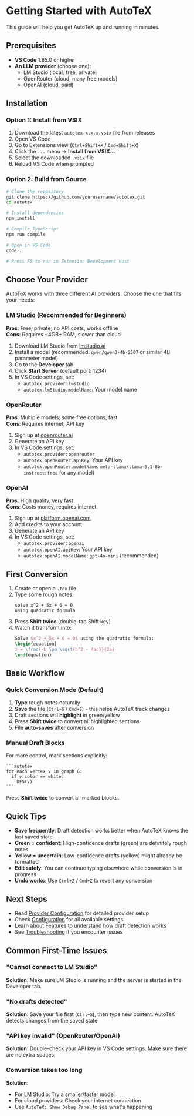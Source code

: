 # Getting Started with AutoTeX

This guide will help you get AutoTeX up and running in minutes.

## Prerequisites

- **VS Code** 1.85.0 or higher
- **An LLM provider** (choose one):
  - LM Studio (local, free, private)
  - OpenRouter (cloud, many free models)
  - OpenAI (cloud, paid)

## Installation

### Option 1: Install from VSIX

1. Download the latest `autotex-x.x.x.vsix` file from releases
2. Open VS Code
3. Go to Extensions view (`Ctrl+Shift+X` / `Cmd+Shift+X`)
4. Click the `...` menu → **Install from VSIX...**
5. Select the downloaded `.vsix` file
6. Reload VS Code when prompted

### Option 2: Build from Source

```bash
# Clone the repository
git clone https://github.com/yourusername/autotex.git
cd autotex

# Install dependencies
npm install

# Compile TypeScript
npm run compile

# Open in VS Code
code .

# Press F5 to run in Extension Development Host
```

## Choose Your Provider

AutoTeX works with three different AI providers. Choose the one that fits your needs:

### LM Studio (Recommended for Beginners)

**Pros**: Free, private, no API costs, works offline  
**Cons**: Requires ~4GB+ RAM, slower than cloud

1. Download LM Studio from [lmstudio.ai](https://lmstudio.ai/)
2. Install a model (recommended: `qwen/qwen3-4b-2507` or similar 4B parameter model)
3. Go to the **Developer** tab
4. Click **Start Server** (default port: 1234)
5. In VS Code settings, set:
   - `autotex.provider`: `lmstudio`
   - `autotex.lmStudio.modelName`: Your model name

### OpenRouter

**Pros**: Multiple models, some free options, fast  
**Cons**: Requires internet, API key

1. Sign up at [openrouter.ai](https://openrouter.ai/)
2. Generate an API key
3. In VS Code settings, set:
   - `autotex.provider`: `openrouter`
   - `autotex.openRouter.apiKey`: Your API key
   - `autotex.openRouter.modelName`: `meta-llama/llama-3.1-8b-instruct:free` (or any model)

### OpenAI

**Pros**: High quality, very fast  
**Cons**: Costs money, requires internet

1. Sign up at [platform.openai.com](https://platform.openai.com/)
2. Add credits to your account
3. Generate an API key
4. In VS Code settings, set:
   - `autotex.provider`: `openai`
   - `autotex.openAI.apiKey`: Your API key
   - `autotex.openAI.modelName`: `gpt-4o-mini` (recommended)

## First Conversion

1. Create or open a `.tex` file
2. Type some rough notes:
   ```
   solve x^2 + 5x + 6 = 0
   using quadratic formula
   ```
3. Press **Shift twice** (double-tap Shift key)
4. Watch it transform into:
   ```latex
   Solve $x^2 + 5x + 6 = 0$ using the quadratic formula:
   \begin{equation}
   x = \frac{-b \pm \sqrt{b^2 - 4ac}}{2a}
   \end{equation}
   ```

## Basic Workflow

### Quick Conversion Mode (Default)

1. **Type** rough notes naturally
2. **Save** the file (`Ctrl+S` / `Cmd+S`) - this helps AutoTeX track changes
3. Draft sections will **highlight** in green/yellow
4. Press **Shift twice** to convert all highlighted sections
5. File **auto-saves** after conversion

### Manual Draft Blocks

For more control, mark sections explicitly:

````
```autotex
for each vertex v in graph G:
  if v.color == white:
    DFS(v)
```
````

Press **Shift twice** to convert all marked blocks.

## Quick Tips

- **Save frequently**: Draft detection works better when AutoTeX knows the last saved state
- **Green = confident**: High-confidence drafts (green) are definitely rough notes
- **Yellow = uncertain**: Low-confidence drafts (yellow) might already be formatted
- **Edit safely**: You can continue typing elsewhere while conversion is in progress
- **Undo works**: Use `Ctrl+Z` / `Cmd+Z` to revert any conversion

## Next Steps

- Read [Provider Configuration](providers.md) for detailed provider setup
- Check [Configuration](configuration.md) for all available settings
- Learn about [Features](features.md) to understand how draft detection works
- See [Troubleshooting](troubleshooting.md) if you encounter issues

## Common First-Time Issues

### "Cannot connect to LM Studio"

**Solution**: Make sure LM Studio is running and the server is started in the Developer tab.

### "No drafts detected"

**Solution**: Save your file first (`Ctrl+S`), then type new content. AutoTeX detects changes from the saved state.

### "API key invalid" (OpenRouter/OpenAI)

**Solution**: Double-check your API key in VS Code settings. Make sure there are no extra spaces.

### Conversion takes too long

**Solution**: 
- For LM Studio: Try a smaller/faster model
- For cloud providers: Check your internet connection
- Use `AutoTeX: Show Debug Panel` to see what's happening

